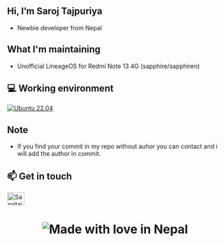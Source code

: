 ## Hi, I’m Saroj Tajpuriya
- Newbie developer from Nepal

##  What I'm maintaining
- Unofficial LineageOS for Redmi Note 13 4G (sapphire/sapphiren)
## 💻 Working environment
[![Ubuntu 22.04](https://img.shields.io/badge/Ubuntu-22.04-orange?style=flat-square&logo=ubuntu&logoColor=ffffff)](https://releases.ubuntu.com/22.04/)

##  Note
- If you find your commit in my repo without auhor you can contact and i will add the author in commit.

## 📫 Get in touch
<p align="left">
<a href="https://t.me/Sarojtaj77" target="blank"><img align="center" src="https://cdn.jsdelivr.net/npm/simple-icons@3.0.1/icons/telegram.svg" alt="Sarojtaj77" height="30" width="40" /></a>

<h1 align="center">

![Made with love in Nepal](https://madewithlove.now.sh/np?heart=true&text=Made+with+love+in+Nepal)
</h1>
